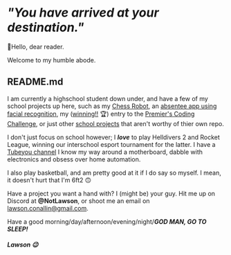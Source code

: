 # <i>"You have arrived at your destination."</i>

👋Hello, dear reader.

Welcome to my humble abode.

## README.md

I am currently a highschool student down under, and have a few of my school projects up here, such as my [Chess Robot](https://github.com/NotLawson/STEM_Chess_Robot), an [absentee app using facial recognition](https://github.com/NotLawson/absentee_app), my ([winning!!](https://education.qld.gov.au/about-us/events-awards/awards-competitions/premiers-coding-challenge/winning-entries#:~:text=Individual%20category-,Lawson,-%2C%20West%20Moreton%20Anglican) 🏆) entry to the [Premier's Coding Challenge](https://github.com/NotLawson/premierscodingchallenge), or just other [school projects](https://github.com/NotLawson/digitaltechnology) that aren't worthy of thier own repo.

I don't just focus on school however; I <b><i>love</b></i> to play Helldivers 2 and Rocket League, winning our interschool esport tournament for the latter. I have a [Tubeyou channel](https://youtube.com/@NotLawson)
I know my way around a motherboard, dabble with electronics and obsess over home automation.

I also play basketball, and am pretty good at it if I do say so myself. I mean, it doesn't hurt that I'm 6ft2 🙃

Have a project you want a hand with? I (might be) your guy. Hit me up on Discord at <b>@NotLawson</b>, or shoot me an email on [lawson.conallin@gmail.com](mailto:lawson.conallin@gmail.com).

Have a good morning/day/afternoon/evening/night/<b><i>GOD MAN, GO TO SLEEP!</b>

#### Lawson 😉
